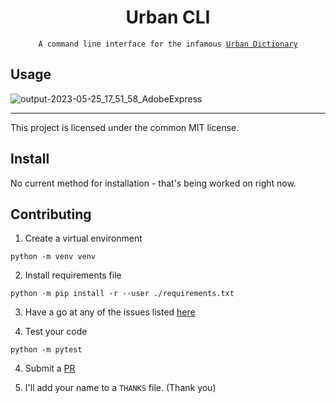 <div align="center">
  <h1>Urban CLI</h1>
  <code>A command line interface for the infamous <a href="https://www.urbandictionary.com/">Urban Dictionary</a></code>
</div>

## Usage

![output-2023-05-25_17_51_58_AdobeExpress](https://github.com/GH-Syn/urban-cli/assets/101031214/2c60f08a-c3c1-4738-8711-f91dd7037f8e)


----

This project is licensed under the common MIT license.

## Install

No current method for installation - that's being worked on right now.


## Contributing

1. Create a virtual environment
```
python -m venv venv
```

2. Install requirements file
```
python -m pip install -r --user ./requirements.txt
```

3. Have a go at any of the issues listed [here](https://github.com/Trivoz/urban-cli/issues)

4. Test your code
```
python -m pytest
```

4. Submit a [PR](https://github.com/Trivoz/urban-cli/pulls)

5. I'll add your name to a `THANKS` file. (Thank you)
